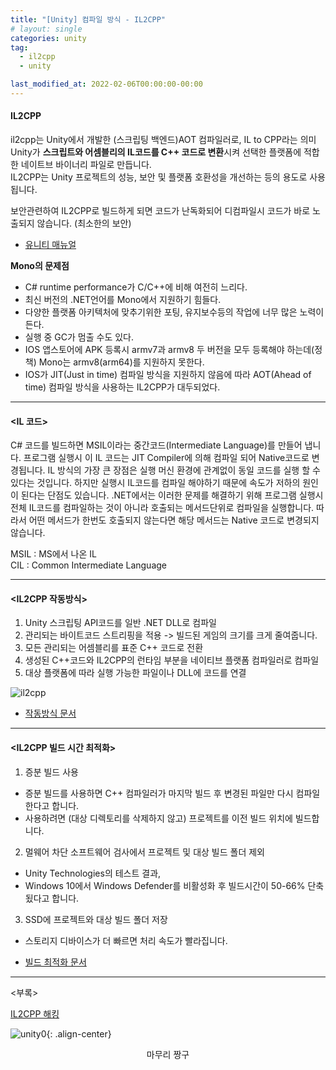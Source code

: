```yaml
---
title: "[Unity] 컴파일 방식 - IL2CPP"
# layout: single
categories: unity
tag: 
  - il2cpp
  - unity

last_modified_at: 2022-02-06T00:00:00-00:00
---
```


#### IL2CPP
il2cpp는 Unity에서 개발한 (스크립팅 백엔드)AOT 컴파일러로, IL to CPP라는 의미   
Unity가 **스크립트와 어셈블리의 IL코드를 C++ 코드로 변환**시켜 선택한 플랫폼에 적합한 네이트브 바이너리 파일로 만듭니다.   
IL2CPP는 Unity 프로젝트의 성능, 보안 및 플랫폼 호환성을 개선하는 등의 용도로 사용됩니다.

보안관련하여 IL2CPP로 빌드하게 되면 코드가 난독화되어 디컴파일시 코드가 바로 노출되지 않습니다. (최소한의 보안)    

- [유니티 매뉴얼](https://docs.unity3d.com/kr/2018.4/Manual/IL2CPP.html)    

**Mono의 문제점**   
- C# runtime performance가 C/C++에 비해 여전히 느리다.
- 최신 버전의 .NET언어를 Mono에서 지원하기 힘들다.
- 다양한 플랫폼 아키텍처에 맞추기위한 포팅, 유지보수등의 작업에 너무 많은 노력이 든다.
- 실행 중 GC가 멈출 수도 있다.
- IOS 앱스토어에 APK 등록시 armv7과 armv8 두 버전을 모두 등록해야 하는데(정책) Mono는 armv8(arm64)를 지원하지 못한다.
- IOS가 JIT(Just in time) 컴파일 방식을 지원하지 않음에 따라 AOT(Ahead of time) 컴파일 방식을 사용하는 IL2CPP가 대두되었다.
 
--- 

#### \<IL 코드\>

C# 코드를 빌드하면 MSIL이라는 중간코드(Intermediate Language)를 만들어 냅니다. 프로그램 실행시 이 IL 코드는 JIT Compiler에 의해 컴파일 되어 Native코드로 변경됩니다. IL 방식의 가장 큰 장점은 실행 머신 환경에 관계없이 동일 코드를 실행 할 수 있다는 것입니다. 하지만 실행시 IL코드를 컴파일 해야하기 때문에 속도가 저하의 원인이 된다는 단점도 있습니다. .NET에서는 이러한 문제를 해결하기 위해 프로그램 실행시 전체 IL코드를 컴파일하는 것이 아니라 호출되는 메서드단위로 컴파일을 실행합니다. 따라서 어떤 메서드가 한번도 호출되지 않는다면 해당 메서드는 Native 코드로 변경되지 않습니다.    

MSIL  :  MS에서 나온 IL   
CIL    :  Common Intermediate Language   

---

#### \<IL2CPP 작동방식\>
1. Unity 스크립팅 API코드를 일반 .NET DLL로 컴파일
2. 관리되는 바이트코드 스트리핑을 적용 -> 빌드된 게임의 크기를 크게 줄여줍니다.
3. 모든 관리되는 어셈블리를 표준 C++ 코드로 전환
4. 생성된 C++코드와 IL2CPP의 런타임 부분을 네이티브 플랫폼 컴파일러로 컴파일
5. 대상 플랫폼에 따라 실행 가능한 파일이나 DLL에 코드를 연결

![il2cpp](https://user-images.githubusercontent.com/46421475/154095195-23818921-026f-43a0-89fd-f2767a102dc3.png)

- [작동방식 문서](https://docs.unity3d.com/kr/2018.4/Manual/IL2CPP-HowItWorks.html)

--- 

#### \<IL2CPP 빌드 시간 최적화\>

1. 증분 빌드 사용
  - 증분 빌드를 사용하면 C++ 컴파일러가 마지막 빌드 후 변경된 파일만 다시 컴파일한다고 합니다.
  - 사용하려면 (대상 디렉토리를 삭제하지 않고) 프로젝트를 이전 빌드 위치에 빌드합니다.
2. 멀웨어 차단 소프트웨어 검사에서 프로젝트 및 대상 빌드 폴더 제외
  - Unity Technologies의 테스트 결과,
  - Windows 10에서 Windows Defender를 비활성화 후 빌드시간이 50-66% 단축됬다고 합니다.
3. SSD에 프로젝트와 대상 빌드 폴더 저장
  - 스토리지 디바이스가 더 빠르면 처리 속도가 빨라집니다.

- [빌드 최적화 문서](https://docs.unity3d.com/kr/2018.4/Manual/IL2CPP-OptimizingBuildTimes.html)

--- 

\<부록\>    

[IL2CPP 해킹](http://linforum.kr/bbs/board.php?bo_table=android&wr_id=4&sca=%EA%B0%95%EC%A2%8C&page=2)   

![unity0](https://user-images.githubusercontent.com/46421475/152694310-60b9fbdc-60d1-4941-8d18-136e355e9e26.png){: .align-center}
<div align="center">  
  마무리 짱구
</div>